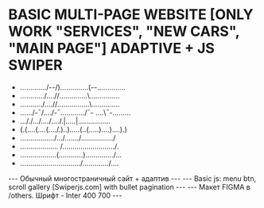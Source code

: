 # BASIC MULTI-PAGE WEBSITE [ONLY WORK "SERVICES", "NEW CARS", "MAIN PAGE"] ADAPTIVE + JS SWIPER #

* ............./--/)..............(\--\..............
* ............/....//..............\\....\...........
* .........../....//................\\....\..........
* ....../-¯/..../-¯\............/¯- ....\¯-\.........
* ..././.../..../..../.|_....._|.\....\....\...\.\...
* (.(....(....(..../.)..).....(..(.\....)....)....).)
* .\................\/.../....\...\/................/
* ..\................. /........\................../.
* ....\..............(............)............../...
* ......\.............\.........../............./....

--- Обычный многостраничный сайт + адаптив --- 
--- Basic js: menu btn, scroll gallery [Swiperjs.com] with bullet pagination ---
--- Макет FIGMA в /others. Шрифт - Inter 400 700 ---

